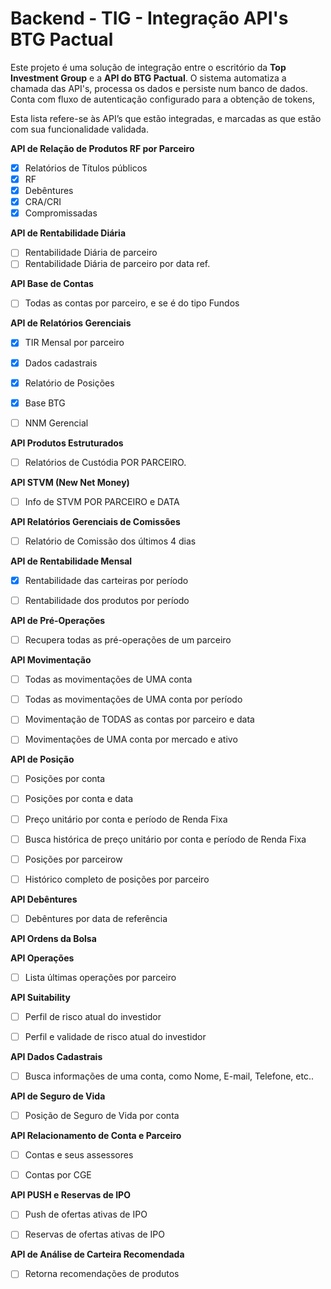 # Backend - TIG - Integração API's BTG Pactual

Este projeto é uma solução de integração entre o escritório da **Top Investment Group** e a **API do BTG Pactual**. O sistema automatiza a chamada das API's, processa os dados e persiste num banco de dados. Conta com fluxo de autenticação configurado para a obtenção de tokens, 

Esta lista refere-se às API’s que estão integradas, e marcadas as que estão com sua funcionalidade validada.

**API de Relação de Produtos RF por Parceiro**

- [x] Relatórios de Títulos públicos
- [x] RF
- [x] Debêntures
- [x] CRA/CRI
- [x] Compromissadas

**API de Rentabilidade Diária**

- [ ] Rentabilidade Diária de parceiro
- [ ] Rentabilidade Diária de parceiro por data ref.

**API Base de Contas**

- [ ] Todas as contas por parceiro, e se é do tipo Fundos

**API de Relatórios Gerenciais**

- [x] TIR Mensal por parceiro
    
- [x] Dados cadastrais
    
- [x] Relatório de Posições
    
- [x] Base BTG
    
- [ ] NNM Gerencial
    

**API Produtos Estruturados**

- [ ] Relatórios de Custódia POR PARCEIRO.
    

**API STVM (New Net Money)**

- [ ] Info de STVM POR PARCEIRO e DATA
    

**API Relatórios Gerenciais de Comissões**

- [ ] Relatório de Comissão dos últimos 4 dias
    

**API de Rentabilidade Mensal**

- [x] Rentabilidade das carteiras por período
    
- [ ] Rentabilidade dos produtos por período 
    

**API de Pré-Operações**

- [ ] Recupera todas as pré-operações de um parceiro
    

**API Movimentação**

- [ ] Todas as movimentações de UMA conta
    
- [ ] Todas as movimentações de UMA conta por período
    
- [ ] Movimentação de TODAS as contas por parceiro e data
    
- [ ] Movimentações de UMA conta por mercado e ativo
    

**API de Posição**

- [ ] Posições por conta
    
- [ ] Posições por conta e data
    
- [ ] Preço unitário por conta e período de Renda Fixa
    
- [ ] Busca histórica de preço unitário por conta e período de Renda Fixa
    
- [ ] Posições por parceirow
    
- [ ] Histórico completo de posições por parceiro
    

**API Debêntures**

- [ ] Debêntures por data de referência
    

**API Ordens da Bolsa** 

**API Operações**

- [ ] Lista últimas operações por parceiro 
    

**API Suitability**

- [ ] Perfil de risco atual do investidor
    
- [ ] Perfil e validade de risco atual do investidor
    

**API Dados Cadastrais**

- [ ] Busca informações de uma conta, como Nome, E-mail, Telefone, etc..
    

**API de Seguro de Vida**

- [ ] Posição de Seguro de Vida por conta
    

**API Relacionamento de Conta e Parceiro**

- [ ] Contas e seus assessores
    
- [ ] Contas por CGE
    

**API PUSH e Reservas de IPO**

- [ ] Push de ofertas ativas de IPO
    
- [ ] Reservas de ofertas ativas de IPO
    

**API de Análise de Carteira Recomendada**

- [ ] Retorna recomendações de produtos
